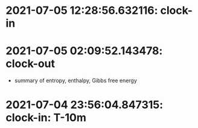 
# 2021-07-05 12:28:56.632116: clock-in

# 2021-07-05 02:09:52.143478: clock-out

* summary of entropy, enthalpy, Gibbs free energy

# 2021-07-04 23:56:04.847315: clock-in: T-10m 

